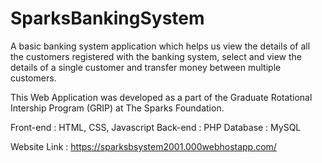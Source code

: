 # SparksBankingSystem
A basic banking system application which helps us view the details of all the customers registered with the banking system, select and view the details of a single customer and transfer money between multiple customers.

This Web Application was developed as a part of the Graduate Rotational Intership Program (GRIP) at The Sparks Foundation.

Front-end : HTML, CSS, Javascript
Back-end : PHP
Database : MySQL

Website Link : https://sparksbsystem2001.000webhostapp.com/
